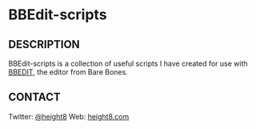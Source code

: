 BBEdit-scripts
==============

## DESCRIPTION

BBEdit-scripts is a collection of useful scripts I have created for use with [BBEDIT](http://www.barebones.com/products/bbedit/), the editor from Bare Bones.


## CONTACT

Twitter: [@height8](https://twitter.com/height8)
Web: [height8.com](http://www.height8.com/)

